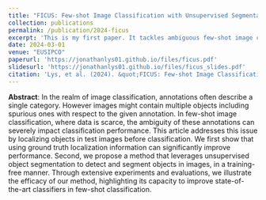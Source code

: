 ```yaml
---
title: "FICUS: Few-shot Image Classification with Unsupervised Segmentation"
collection: publications
permalink: /publication/2024-ficus
excerpt: 'This is my first paper. It tackles ambiguous few-shot image classification problems.'
date: 2024-03-01
venue: "EUSIPCO"
paperurl: 'https://jonathanlys01.github.io/files/ficus.pdf'
slidesurl: 'https://jonathanlys01.github.io/files/ficus_slides.pdf'
citation: 'Lys, et al. (2024). &quot;FICUS: Few-shot Image Classification with Unsupervised Segmentation.&quot; <i>EUSIPCO</i>.'
---
```


**Abstract**: In the realm of image classification, annotations often describe a single category. However images might contain multiple objects including spurious ones with respect to the given annotation. In few-shot image classification, where data is scarce, the ambiguity of these annotations can severely impact classification performance. This article addresses this issue by localizing objects in test images before classification. We first show that using ground truth localization information can significantly improve performance. Second, we propose a method that leverages unsupervised object segmentation to detect and segment objects in images, in a training-free manner. Through extensive experiments and evaluations, we illustrate the efficacy of our method, highlighting its capacity to improve state-of-the-art classifiers in few-shot classification. 